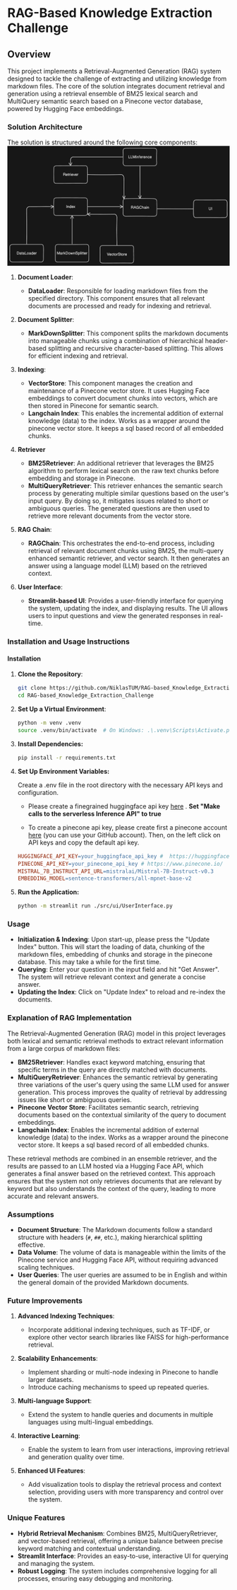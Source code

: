 # RAG-Based Knowledge Extraction Challenge

## Overview

This project implements a Retrieval-Augmented Generation (RAG) system designed to tackle the challenge of extracting and utilizing knowledge from markdown files. The core of the solution integrates document retrieval and generation using a retrieval ensemble of BM25 lexical search and MultiQuery semantic search based on a Pinecone vector database, powered by Hugging Face embeddings.

### Solution Architecture

The solution is structured around the following core components:
![RAG Architecture Overview](resources/rag_architecture_overview.png)

1. **Document Loader**:
   - **DataLoader**: Responsible for loading markdown files from the specified directory. This component ensures that all relevant documents are processed and ready for indexing and retrieval.

2. **Document Splitter**:
   - **MarkDownSplitter**: This component splits the markdown documents into manageable chunks using a combination of hierarchical header-based splitting and recursive character-based splitting. This allows for efficient indexing and retrieval.

3. **Indexing**:
   - **VectorStore**: This component manages the creation and maintenance of a Pinecone vector store. It uses Hugging Face embeddings to convert document chunks into vectors, which are then stored in Pinecone for semantic search.
   - **Langchain Index**: This enables the incremental addition of external knowledge (data) to the index. Works as a wrapper around the pinecone vector store. It keeps a sql based record of all embedded chunks. 

4. **Retriever**
   - **BM25Retriever**: An additional retriever that leverages the BM25 algorithm to perform lexical search on the raw text chunks before embedding and storage in Pinecone.
   - **MultiQueryRetriever**: This retriever enhances the semantic search process by generating multiple similar questions based on the user's input query. By doing so, it mitigates issues related to short or ambiguous queries. The generated questions are then used to retrieve more relevant documents from the vector store.

5. **RAG Chain**:
   - **RAGChain**: This orchestrates the end-to-end process, including retrieval of relevant document chunks using BM25, the multi-query enhanced semantic retriever, and vector search. It then generates an answer using a language model (LLM) based on the retrieved context.

6. **User Interface**:
   - **Streamlit-based UI**: Provides a user-friendly interface for querying the system, updating the index, and displaying results. The UI allows users to input questions and view the generated responses in real-time.

### Installation and Usage Instructions

#### Installation

1. **Clone the Repository**:
   ```bash
   git clone https://github.com/NiklasTUM/RAG-based_Knowledge_Extraction_Challenge.git
   cd RAG-based_Knowledge_Extraction_Challenge

2. **Set Up a Virtual Environment**:
   ````bash
   python -m venv .venv
   source .venv/bin/activate  # On Windows: .\.venv\Scripts\Activate.ps1

3. **Install Dependencies:**
   ```bash
   pip install -r requirements.txt

4. **Set Up Environment Variables:**

   Create a .env file in the root directory with the necessary API keys and configuration. 
   
   - Please create a finegrained huggingface api key [here](https://huggingface.co/settings/tokens/new?) . 
   **Set "Make calls to the serverless Inference API"  to true**
   
   - To create a pinecone api key, please create first a pinecone account [here](https://huggingface.co/settings/tokens/new?)
   (you can use your GitHub account). Then, on the left click on API keys and copy the default api key.
   ````makefile
   HUGGINGFACE_API_KEY=your_huggingface_api_key #  https://huggingface.co/settings/tokens/new?
   PINECONE_API_KEY=your_pinecone_api_key # https://www.pinecone.io/ 
   MISTRAL_7B_INSTRUCT_API_URL=mistralai/Mistral-7B-Instruct-v0.3
   EMBEDDING_MODEL=sentence-transformers/all-mpnet-base-v2

5. **Run the Application:**
   ```bash
   python -m streamlit run ./src/ui/UserInterface.py

### Usage
- **Initialization & Indexing**: Upon start-up, please press the "Update Index" button. This will start the loading of data, chunking of the markdown files, embedding of chunks and storage in the pinecone database. This may take a while for the first time.
- **Querying**: Enter your question in the input field and hit "Get Answer". The system will retrieve relevant context and generate a concise answer.
- **Updating the Index**: Click on "Update Index" to reload and re-index the documents.

### Explanation of RAG Implementation

The Retrieval-Augmented Generation (RAG) model in this project leverages both lexical and semantic retrieval methods to extract relevant information from a large corpus of markdown files:

- **BM25Retriever**: Handles exact keyword matching, ensuring that specific terms in the query are directly matched with documents.
- **MultiQueryRetriever**: Enhances the semantic retrieval by generating three variations of the user's query using the same LLM used for answer generation. This process improves the quality of retrieval by addressing issues like short or ambiguous queries.
- **Pinecone Vector Store**: Facilitates semantic search, retrieving documents based on the contextual similarity of the query to document embeddings.
- **Langchain Index**: Enables the incremental addition of external knowledge (data) to the index. Works as a wrapper around the pinecone vector store. It keeps a sql based record of all embedded chunks. 

These retrieval methods are combined in an ensemble retriever, and the results are passed to an LLM hosted via a Hugging Face API, which generates a final answer based on the retrieved context. This approach ensures that the system not only retrieves documents that are relevant by keyword but also understands the context of the query, leading to more accurate and relevant answers.

### Assumptions

- **Document Structure**: The Markdown documents follow a standard structure with headers (`#`, `##`, etc.), making hierarchical splitting effective.
- **Data Volume**: The volume of data is manageable within the limits of the Pinecone service and Hugging Face API, without requiring advanced scaling techniques.
- **User Queries**: The user queries are assumed to be in English and within the general domain of the provided Markdown documents.

### Future Improvements
1. **Advanced Indexing Techniques**:
   - Incorporate additional indexing techniques, such as TF-IDF, or explore other vector search libraries like FAISS for high-performance retrieval.

2. **Scalability Enhancements**:
   - Implement sharding or multi-node indexing in Pinecone to handle larger datasets.
   - Introduce caching mechanisms to speed up repeated queries.

3. **Multi-language Support**:
   - Extend the system to handle queries and documents in multiple languages using multi-lingual embeddings.

4. **Interactive Learning**:
   - Enable the system to learn from user interactions, improving retrieval and generation quality over time.

5. **Enhanced UI Features**:
   - Add visualization tools to display the retrieval process and context selection, providing users with more transparency and control over the system.

### Unique Features

- **Hybrid Retrieval Mechanism**: Combines BM25, MultiQueryRetriever, and vector-based retrieval, offering a unique balance between precise keyword matching and contextual understanding.
- **Streamlit Interface**: Provides an easy-to-use, interactive UI for querying and managing the system.
- **Robust Logging**: The system includes comprehensive logging for all processes, ensuring easy debugging and monitoring.


